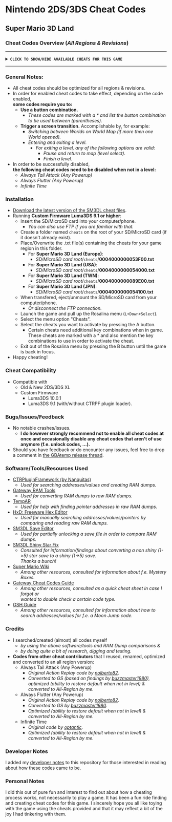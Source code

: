 # Nintendo 2DS/3DS Cheat Codes

## Super Mario 3D Land

### Cheat Codes Overview (*All Regions & Revisions*)
****************************************************
**<details><summary>` CLICK TO SHOW/HIDE AVAILABLE CHEATS FOR THIS GAME `</summary>**
<p>

- `Play as Mario`
- `Play as Luigi`
  - *Even when game not beaten.*
- `(L+Down) Small Mario/Luigi`
- `(L+Left) Super Mario/Luigi`
- `(L+Right) Fire Mario/Luigi`
- `(L+Up) Tanooki Mario/Luigi`
- `(R+Down) Tanooki Statue Mario/Luigi`
- `(R+Right) Boomerang Mario/Luigi`
- `(R+Up) White Tanooki Mario/Luigi`
- `Always Star Power`
- `Always Tail Attack (Any Powerup)`
  - *In effect when playing a level.*
  - *In order to restore powerup defaults, disable this cheat code when not in a level.*
- `Always Flutter (Any Powerup)`
  - *In effect when playing a level.*
  - *In order to restore powerup defaults, disable this cheat code when not in a level.*
- `Moon Jump`
  - *Makes Mario/Luigi jump higher.*
  - *Code optimized for use with Luma~Rosalina's cheat engine.*
  - *Read cheat code note for use with CTRPluginFramework.*
- `(B) Infinite Jump`
  - *Allows Mario/Luigi to infinitely jump multiple times in mid-air.*
  - *Hold button to jump as high as desired.*
- `Max Lives (Three Crowns)`
- `5 Lives`
- `Infinite Time`
  - *In effect when playing a level.*
  - *In order to restore level timer default, disable this cheat code when not in a level.*
- `Start Level With P-Wing`
  - *Does not affect Shiny Stars (if any) when saving game.*
> Unlock Codes
> ------------
  - `(L+R+Up+X) Unlock All (5 Shiny Stars)`
    - *For currently opened save file:*
      - *All Normal & Special Worlds unlocked.*
      - *All Normal & Special Levels unlocked.*
      - *All Pictures collected.*
      - *All Star Coins collected.*
      - *Star Coin counter set to a reasonable number.*
      - *All requirements met for a 5 Shiny Stars save.*
    - *This code does not:*
      - *Reopen already closed Mystery Boxes or Toad Houses.*
      - *Overwrite best level times (if any).*
      - *Change any character attributes, like number of lives, current powerup, current level, etcetera.*
  - `(Keep) Open Closed Mystery Boxes`
    - *Load any save file, switch between worlds or enter any level in order for code to take effect.*
  - `(Keep) Open Closed Toad Houses`
    - *Load any save file, switch between worlds or enter any level in order for code to take effect.*

</p>
</details>

****************************************************

### General Notes:
  - All cheat codes should be optimized for all regions & revisions.
  - In order for enabled cheat codes to take effect, depending on the code enabled, <br />**some codes require you to:**
    - **Use a button combination.**
      - *These codes are marked with a * and list the button combination to be used between (parentheses).*
    - **Trigger a screen transition.** Accomplishable by, for example:
      - *Switching between Worlds on World Map (if more then one World opened).*
      - *Entering and exiting a level.*
        - *For exiting a level, any of the following options are valid:*
          - *Pause and return to map (level select).*
          - *Finish a level.*
 - In order to be successfully disabled, <br />**the following cheat codes need to be disabled when not in a level:**
	  - *Always Tail Attack (Any Powerup)*
	  - *Always Flutter (Any Powerup)*
	  - *Infinite Time*

### Installation
- [Download the latest version of the SM3DL cheat files](https://github.com/KimDebroye/N3DS-Cheat-Codes/releases/tag/SM3DL_v1.0.0).
- Running **Custom Firmware Luma3DS 9.1 or higher**:
  - Insert the SD/MicroSD card into your computer/phone.
    - *You can also use FTP if you are familiar with that.*
  - Create a folder named `cheats` on the root of your SD/MicroSD card (if it doesn't already exist).
  - Place/Overwrite the .txt file(s) containing the cheats for your game region in this folder.
    - For **Super Mario 3D Land (Europe)**:
      - *SD/MicroSD card root*/`cheats`/**0004000000053F00.txt**
    - For **Super Mario 3D Land (USA)**:
      - *SD/MicroSD card root*/`cheats`/**0004000000054000.txt**
    - For **Super Mario 3D Land (TWN)**:
      - *SD/MicroSD card root*/`cheats`/**0004000000089E00.txt**
    - For **Super Mario 3D Land (JPN)**:
      - *SD/MicroSD card root*/`cheats`/**0004000000054100.txt**
  - When transfered, eject/unmount the SD/MicroSD card from your computer/phone.
    - *Or disconnect the FTP connection.*
  - Launch the game and pull up the Rosalina menu (`L+Down+Select`).
  - Select the menu option "Cheats".
  - Select the cheats you want to activate by pressing the A button.
    - Certain cheats need additional key combinations when in game. These cheats are marked with a * and also mention the key combinations to use in order to activate the cheat.
  - Exit out of the Rosalina menu by pressing the B button until the game is back in focus.
- Happy cheating!

### Cheat Compatibility
- Compatible with
  - Old & New 2DS/3DS XL
  - Custom Firmware
    - Luma3DS 10.0.1
    - Luma3DS 9.1 (with/without CTRPF plugin loader).

### Bugs/Issues/Feedback
- No notable crashes/issues.
  - **I do however strongly recommend not to enable all cheat codes at once and occasionally disable any cheat codes that aren't of use anymore (f.e. unlock codes, ...).**
- Should you have feedback or do encounter any issues, feel free to drop a comment in [the GBAtemp release thread](https://gbatemp.net/threads/release-super-mario-3d-land-cheat-codes.554275/).

### Software/Tools/Resources Used
- [CTRPluginFramework (by Nanquitas)](https://github.com/Nanquitas/CTRPluginFramework-BlankTemplate)
  - *Used for searching addresses/values and creating RAM dumps.*
- [Gateway RAM Tools](https://www.maxconsole.com/threads/tool-gateway-ram-tools.40776/)
  - *Used for converting RAM dumps to raw RAM dumps.*
- [TempAR](https://raing3.gshi.org/files/psp/tools/pointer_searcher.zip)
  - *Used for help with finding pointer addresses in raw RAM dumps.*
- [HxD: Freeware Hex Editor](https://mh-nexus.de/en/hxd/)
  - *Used for manually searching addresses/values/pointers by comparing and reading raw RAM dumps.*
- [SM3DL Save Editor](https://github.com/yonaikerlol/Super-Mario-3D-Land-SGE)
  - *Used for partially unlocking a save file in order to compare RAM dumps.*
- [SM3DL Shiny Star Fix](https://gbatemp.net/threads/how-to-get-5-sparkly-stars-savefile-back-on-super-mario-3d-land.542645/)
  - *Consulted for information/findings about converting a non shiny (1->5) star save to a shiny (1->5) save.<br />Thanks a bunch!*
- [Super Mario Wiki](https://www.mariowiki.com/Mystery_Box)
  - *Among other resources, consulted for information about f.e. Mystery Boxes.*
- [Gateway Cheat Codes Guide](https://gbatemp.net/threads/guide-how-to-create-gateway-cheat-codes.410926/)
  - *Among other resources, consulted as a quick cheat sheet in case I forgot or <br />wanted to double check a certain code type.*
- [GSH Guide](http://viper.shadowflareindustries.com/?file=hackv500c.html&cat=hax0r#hax0r_mj)
  - *Among other resources, consulted for information about how to search addresses/values for f.e. a Moon Jump code.*

### Credits
- I searched/created (almost) all codes myself
  - *by using the above software/tools and RAM Dump comparisons &*
  - *by doing quite a bit of research, digging and testing.*
- **Codes from other cheat contributors** that I reused, renamed, optimized and converted to an all region version:
  - Always Tail Attack (Any Powerup)
  	- *Original Action Replay code by [nolberto82](https://www.max-cheats.com/view.php?ItemID=531).*
  	- *Converted to GS (based on findings by [buzzmaster1980](https://www.maxconsole.com/threads/help-with-super-mario-3d-land-aree.54363/)), optimized (ability to restore default when not in level) & converted to All-Region by me.*
  - Always Flutter (Any Powerup)
  	- *Original Action Replay code by [nolberto82](https://www.max-cheats.com/view.php?ItemID=531).*
	- *Converted to GS by [buzzmaster1980](https://www.maxconsole.com/threads/help-with-super-mario-3d-land-aree.54363/).*
  	- *Optimized (ability to restore default when not in level) & converted to All-Region by me.*
  - Infinite Time
  	- *Original code by [optantic](https://github.com/JourneyOver/CTRPF-AR-CHEAT-CODES/blob/master/Cheats/Super%20Mario%203D%20Land%20(EUR)/0004000000053F00.txt).*
  	- *Optimized (ability to restore default when not in level) & converted to All-Region by me.*

### Developer Notes
I added my [developer notes](https://github.com/KimDebroye/N3DS-Cheat-Codes/blob/master/Super%20Mario%203D%20Land/_DevNotes/SM3DL_DevNotes.txt) to this repository for those interested in reading about how these codes came to be.

### Personal Notes
I did this out of pure fun and interest to find out about how a cheating process works, not necessarily to play a game.
It has been a fun ride finding and creating cheat codes for this game.
I sincerely hope you all like toying with the game using the cheats provided
and that it may reflect a bit of the joy I had tinkering with them.
